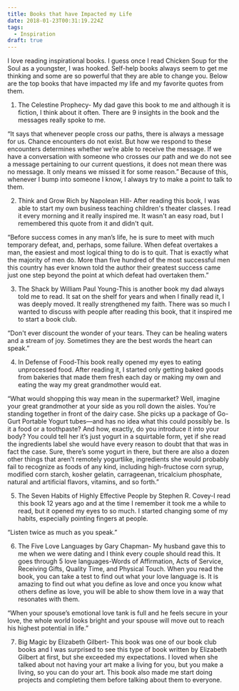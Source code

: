 ```yaml
---
title: Books that have Impacted my Life
date: 2018-01-23T00:31:19.224Z
tags:
  - Inspiration
draft: true
---
```

I love reading inspirational books. I guess once I read Chicken Soup for the Soul as a youngster, I was hooked. Self-help books always seem to get me thinking and some are so powerful that they are able to change you. Below are the top books that have impacted my life and my favorite quotes from them.

1. The Celestine Prophecy- My dad gave this book to me and although it is fiction, I think about it often. There are 9 insights in the book and the messages really spoke to me. 

“It says that whenever people cross our paths, there is always a message for us. Chance encounters do not exist. But how we respond to these encounters determines whether we’re able to receive the message. If we have a conversation with someone who crosses our path and we do not see a message pertaining to our current questions, it does not mean there was no message. It only means we missed it for some reason.” 
Because of this, whenever I bump into someone I know, I always try to make a point to talk to them.

 2. Think and Grow Rich by Napolean Hill- After reading this book, I was able to start my own business teaching children's theater classes. I read it every morning and it really inspired me. It wasn't an easy road, but I remembered this quote from it and didn't quit. 

“Before success comes in any man’s life, he is sure to meet with much temporary defeat, and, perhaps, some failure. When defeat overtakes a man, the easiest and most logical thing to do is to quit. That is exactly what the majority of men do. More than five hundred of the most successful men this country has ever known told the author their greatest success came just one step beyond the point at which defeat had overtaken them.”  

3. The Shack by William Paul Young-This is another book my dad always told me to read. It sat on the shelf for years and when I finally read it, I was deeply moved. It really strengthened my faith.  There was so much I wanted to discuss with people after reading this book, that it inspired me to start a book club.

“Don't ever discount the wonder of your tears. They can be healing waters and a stream of joy. Sometimes they are the best words the heart can speak.” 

4. In Defense of Food-This book really opened my eyes to eating unprocessed food. After reading it, I started only getting baked goods from bakeries that made them fresh each day or making my own and eating the way my great grandmother would eat. 

“What would shopping this way mean in the supermarket? Well, imagine your great grandmother at your side as you roll down the aisles. You’re standing together in front of the dairy case. She picks up a package of Go-Gurt Portable Yogurt tubes—and has no idea what this could possibly be. Is it a food or a toothpaste? And how, exactly, do you introduce it into your body? You could tell her it’s just yogurt in a squirtable form, yet if she read the ingredients label she would have every reason to doubt that that was in fact the case. Sure, there’s some yogurt in there, but there are also a dozen other things that aren’t remotely yogurtlike, ingredients she would probably fail to recognize as foods of any kind, including high-fructose corn syrup, modified corn starch, kosher gelatin, carrageenan, tricalcium phosphate, natural and artificial flavors, vitamins, and so forth.” 

5. The Seven Habits of Highly Effective People by Stephen R. Covey-I read this book 12 years ago and at the time I remember it took me a while to read, but it opened my eyes to so much. I started changing some of my habits, especially pointing fingers at people.

“Listen twice as much as you speak.” 

6. The Five Love Languages by Gary Chapman- My husband gave this to me when we were dating and I think every couple should read this. It goes through 5 love languages-Words of Affirmation, Acts of Service, Receiving Gifts, Quality Time, and Physical Touch. When you read the book, you can take a test to find out what your love language is. It is amazing to find out what you define as love and once you know what others define as love, you will be able to show them love in a way that resonates with them. 

“When your spouse’s emotional love tank is full and he feels secure in your love, the whole world looks bright and your spouse will move out to reach his highest potential in life.” 

7. Big Magic by Elizabeth Gilbert- This book was one of our book club books and I was surprised to see this type of book written by Elizabeth Gilbert at first, but she exceeded my expectations. I loved when she talked about not having your art make a living for you, but you make a living, so you can do your art. This book also made me start doing projects and completing them before talking about them to everyone.
